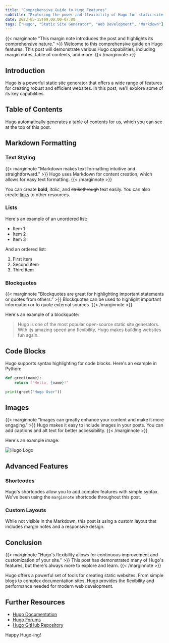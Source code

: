 ```yaml
---
title: "Comprehensive Guide to Hugo Features"
subtitle: "Exploring the power and flexibility of Hugo for static site generation"
date: 2023-05-15T09:00:00-07:00
tags: ["Hugo", "Static Site Generator", "Web Development", "Markdown"]
---
```


{{< marginnote "This margin note introduces the post and highlights its comprehensive nature." >}}
Welcome to this comprehensive guide on Hugo features. This post will demonstrate various Hugo capabilities, including margin notes, table of contents, and more.
{{< /marginnote >}}

## Introduction

Hugo is a powerful static site generator that offers a wide range of features for creating robust and efficient websites. In this post, we'll explore some of its key capabilities.

## Table of Contents

Hugo automatically generates a table of contents for us, which you can see at the top of this post.

## Markdown Formatting

### Text Styling

{{< marginnote "Markdown makes text formatting intuitive and straightforward." >}}
Hugo uses Markdown for content creation, which allows for easy text formatting.
{{< /marginnote >}}

You can create **bold**, *italic*, and ~~strikethrough~~ text easily. You can also create [links](https://gohugo.io) to other resources.

### Lists

Here's an example of an unordered list:

- Item 1
- Item 2
- Item 3

And an ordered list:

1. First item
2. Second item
3. Third item

### Blockquotes

{{< marginnote "Blockquotes are great for highlighting important statements or quotes from others." >}}
Blockquotes can be used to highlight important information or to quote external sources.
{{< /marginnote >}}

Here's an example of a blockquote:

> Hugo is one of the most popular open-source static site generators. With its amazing speed and flexibility, Hugo makes building websites fun again.

## Code Blocks

Hugo supports syntax highlighting for code blocks. Here's an example in Python:

```python
def greet(name):
    return f"Hello, {name}!"

print(greet("Hugo User"))
```

## Images

{{< marginnote "Images can greatly enhance your content and make it more engaging." >}}
Hugo makes it easy to include images in your posts. You can add captions and alt text for better accessibility.
{{< /marginnote >}}

Here's an example image:

![Hugo Logo](https://d33wubrfki0l68.cloudfront.net/c38c7334cc3f23585738e40334284fddcaf03d5e/2e17c/images/hugo-logo-wide.svg "Hugo Logo")

## Advanced Features

### Shortcodes

Hugo's shortcodes allow you to add complex features with simple syntax. We've been using the `marginnote` shortcode throughout this post.

### Custom Layouts

While not visible in the Markdown, this post is using a custom layout that includes margin notes and a responsive design.

## Conclusion

{{< marginnote "Hugo's flexibility allows for continuous improvement and customization of your site." >}}
This post has demonstrated many of Hugo's features, but there's always more to explore and learn.
{{< /marginnote >}}

Hugo offers a powerful set of tools for creating static websites. From simple blogs to complex documentation sites, Hugo provides the flexibility and performance needed for modern web development.

## Further Resources

- [Hugo Documentation](https://gohugo.io/documentation/)
- [Hugo Forums](https://discourse.gohugo.io/)
- [Hugo GitHub Repository](https://github.com/gohugoio/hugo)

Happy Hugo-ing!
